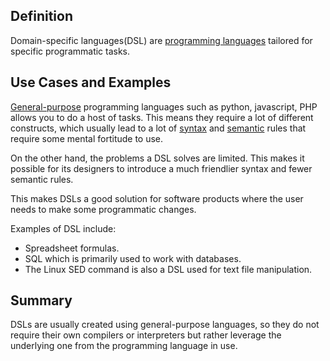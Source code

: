 ## Definition 
Domain-specific languages(DSL) are [programming languages](programming-language.md) tailored for specific programmatic tasks.

## Use Cases and Examples
[General-purpose](general-purpose.md) programming languages such as python, javascript, PHP allows you to do a host of tasks. This means they require a lot of different constructs, which usually lead to a lot of [syntax](syntax.md) and [semantic](semantic.md) rules that require some mental fortitude to use.

On the other hand, the problems a DSL solves are limited. This makes it possible for its designers to introduce a much friendlier syntax and fewer semantic rules. 

This makes DSLs a good solution for software products where the user needs to make some programmatic changes. 

Examples of DSL include: 

- Spreadsheet formulas.
- SQL which is primarily used to work with databases.
- The Linux SED command is also a DSL used for text file manipulation.

## Summary
DSLs are usually created using general-purpose languages, so they do not require their own compilers or interpreters but rather leverage the underlying one from the programming language in use.

